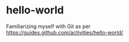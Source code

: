 # hello-world

Familiarizing myself with Git as per https://guides.github.com/activities/hello-world/
